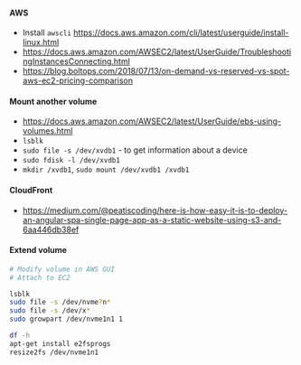 #### AWS
- Install `awscli` <https://docs.aws.amazon.com/cli/latest/userguide/install-linux.html>
- https://docs.aws.amazon.com/AWSEC2/latest/UserGuide/TroubleshootingInstancesConnecting.html
- https://blog.boltops.com/2018/07/13/on-demand-vs-reserved-vs-spot-aws-ec2-pricing-comparison

#### Mount another volume
- <https://docs.aws.amazon.com/AWSEC2/latest/UserGuide/ebs-using-volumes.html>
- `lsblk`
- `sudo file -s /dev/xvdb1` - to get information about a device
- `sudo fdisk -l /dev/xvdb1`
- `mkdir /xvdb1`, `sudo mount /dev/xvdb1 /xvdb1`

#### CloudFront
- <https://medium.com/@peatiscoding/here-is-how-easy-it-is-to-deploy-an-angular-spa-single-page-app-as-a-static-website-using-s3-and-6aa446db38ef>

#### Extend volume
```bash
# Modify volume in AWS GUI
# Attach to EC2

lsblk
sudo file -s /dev/nvme?n*
sudo file -s /dev/x*
sudo growpart /dev/nvme1n1 1

df -h
apt-get install e2fsprogs
resize2fs /dev/nvme1n1
```
